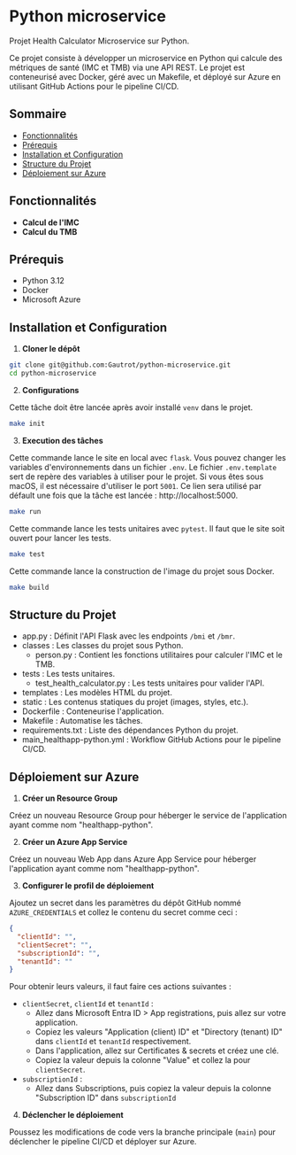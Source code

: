 # Python microservice

Projet Health Calculator Microservice sur Python.

Ce projet consiste à développer un microservice en Python qui calcule des métriques de santé (IMC et TMB) via une API
REST. Le projet est conteneurisé avec Docker, géré avec un Makefile, et déployé sur Azure en utilisant GitHub Actions
pour le pipeline CI/CD.

## Sommaire

<!-- TOC -->

* [Fonctionnalités](#fonctionnalités)
* [Prérequis](#prérequis)
* [Installation et Configuration](#installation-et-configuration)
* [Structure du Projet](#structure-du-projet)
* [Déploiement sur Azure](#déploiement-sur-azure)

<!-- TOC -->

## Fonctionnalités

- **Calcul de l'IMC**
- **Calcul du TMB**

## Prérequis

- Python 3.12
- Docker
- Microsoft Azure

## Installation et Configuration

1. **Cloner le dépôt**

```bash
git clone git@github.com:Gautrot/python-microservice.git
cd python-microservice
```

2. **Configurations**

Cette tâche doit être lancée après avoir installé `venv` dans le projet.

```bash
make init
```

3. **Execution des tâches**

Cette commande lance le site en local avec `flask`. Vous pouvez changer les variables d'environnements dans un fichier
`.env`. Le fichier `.env.template` sert de repère des variables à utiliser pour le projet. Si vous êtes sous macOS, il
est nécessaire d'utiliser le port `5001`. Ce lien sera utilisé par défault une fois que la tâche est
lancée : http://localhost:5000.

```bash
make run
```

Cette commande lance les tests unitaires avec `pytest`. Il faut que le site soit ouvert pour lancer les tests.

```bash
make test
```

Cette commande lance la construction de l'image du projet sous Docker.

```bash
make build
```

## Structure du Projet

- app.py : Définit l'API Flask avec les endpoints `/bmi` et `/bmr`.
- classes : Les classes du projet sous Python.
    - person.py : Contient les fonctions utilitaires pour calculer l'IMC et le TMB.
- tests : Les tests unitaires.
    - test_health_calculator.py : Les tests unitaires pour valider l'API.
- templates : Les modèles HTML du projet.
- static : Les contenus statiques du projet (images, styles, etc.).
- Dockerfile : Conteneurise l'application.
- Makefile : Automatise les tâches.
- requirements.txt : Liste des dépendances Python du projet.
- main_healthapp-python.yml : Workflow GitHub Actions pour le pipeline CI/CD.

## Déploiement sur Azure

1. **Créer un Resource Group**

Créez un nouveau Resource Group pour héberger le service de l'application ayant comme nom "healthapp-python".

2. **Créer un Azure App Service**

Créez un nouveau Web App dans Azure App Service pour héberger l'application ayant comme nom "healthapp-python".

3. **Configurer le profil de déploiement**

Ajoutez un secret dans les paramètres du dépôt GitHub nommé `AZURE_CREDENTIALS` et collez le contenu du secret comme
ceci :

```json
{
  "clientId": "",
  "clientSecret": "",
  "subscriptionId": "",
  "tenantId": ""
}
```

Pour obtenir leurs valeurs, il faut faire ces actions suivantes :

- `clientSecret`, `clientId` et `tenantId` :
    - Allez dans Microsoft Entra ID > App registrations, puis allez sur votre application.
    - Copiez les valeurs "Application (client) ID" et "Directory (tenant) ID" dans `clientId` et `tenantId`
      respectivement.
    - Dans l'application, allez sur Certificates & secrets et créez une clé.
    - Copiez la valeur depuis la colonne "Value" et collez la pour `clientSecret`.
- `subscriptionId` :
    - Allez dans Subscriptions, puis copiez la valeur depuis la colonne "Subscription ID" dans `subscriptionId`

4. **Déclencher le déploiement**

Poussez les modifications de code vers la branche principale (`main`) pour déclencher le pipeline CI/CD et déployer sur
Azure.
